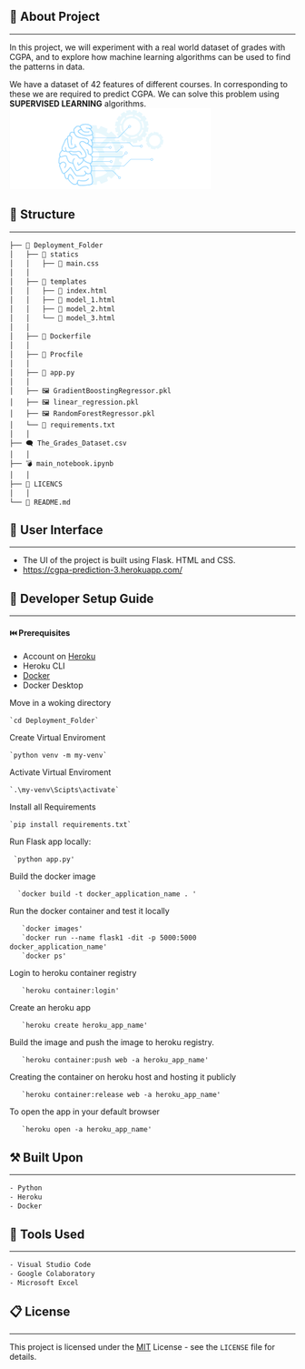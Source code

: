 ## 👋 About Project 
------------
In this project, we will experiment with a real world dataset of grades with CGPA, and to explore how
machine learning algorithms can be used to find the patterns in data.

 We have a dataset of 42 features of different courses. In corresponding to these we are
required to predict CGPA. We can solve this problem using **SUPERVISED LEARNING** algorithms.
<img src="./report_images/check.png" />

## 🌳 Structure
------------

	├── 📁 Deployment_Folder
	│   ├── 📁 statics
	│   │   ├── 📄 main.css
	│   │
	│   ├── 📁 templates
	│   │   ├── 📄 index.html
	│   │   ├── 📄 model_1.html
	│   │   ├── 📄 model_2.html
	│   │   └── 📄 model_3.html
	│   │
	│   ├── 📄 Dockerfile
	│   │
	│   ├── 📄 Procfile
	│   │
	│   ├── 📄 app.py
	│   │
	│   ├── 🖼️ GradientBoostingRegressor.pkl
	│   ├── 🖼️ linear_regression.pkl
	│   ├── 🖼️ RandomForestRegressor.pkl
	│   └── 📄 requirements.txt
	│   │
	├── 🗨️ The_Grades_Dataset.csv
	│   │
	├── 💣 main_notebook.ipynb
	│   │
	├── 📄 LICENCS
	│   │
	└── 📄 README.md

## 🔮 User Interface
------------
- The UI of the project is built using Flask. HTML and CSS.
- https://cgpa-prediction-3.herokuapp.com/

## 🏡 Developer Setup Guide
------------

#### ⏮️ Prerequisites
- Account on <a href="https://signup.heroku.com/">Heroku</a>
- Heroku CLI
- <a href="https://docs.docker.com/get-started/">Docker</a> 
- Docker Desktop

Move in a woking directory

    `cd Deployment_Folder`

Create Virtual Enviroment

    `python venv -m my-venv`

Activate Virtual Enviroment

    `.\my-venv\Scipts\activate`

Install all Requirements

    `pip install requirements.txt`
     
 Run Flask app locally:
 
     `python app.py'
 
 Build the docker image
 
      `docker build -t docker_application_name . '
 
 Run the docker container and test it locally  
 
       `docker images'
       `docker run --name flask1 -dit -p 5000:5000 docker_application_name'
       `docker ps'
       
Login to heroku container registry
       
       `heroku container:login'

Create an heroku app

       `heroku create heroku_app_name'
       
Build the image and push the image to heroku registry.

       `heroku container:push web -a heroku_app_name'
       
Creating the container on heroku host and hosting it publicly

       `heroku container:release web -a heroku_app_name'
       
To open the app in your default browser

       `heroku open -a heroku_app_name'
       
       
      
## ⚒️ Built Upon
------------

    - Python
    - Heroku
    - Docker
    
## 🔧 Tools Used
------------

    - Visual Studio Code
    - Google Colaboratory
    - Microsoft Excel

## 📋 License
------------

This project is licensed under the [MIT](https://choosealicense.com/licenses/mit/) License - see the `LICENSE` file for details.


